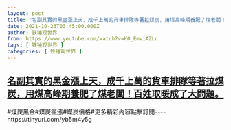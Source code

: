 ```yaml
---
layout: post
title: "名副其實的黑金漲上天，成千上萬的貨車排隊等著拉煤炭，用煤高峰期養肥了煤老闆！百姓取暖成了大問題。"
date: 2021-10-23T03:45:00.000Z
author: 铁锤观世界
from: https://www.youtube.com/watch?v=K0_EmviAZLc
tags: [ 铁锤观世界 ]
categories: [ 铁锤观世界 ]
---
```

<!--1634960700000-->
[名副其實的黑金漲上天，成千上萬的貨車排隊等著拉煤炭，用煤高峰期養肥了煤老闆！百姓取暖成了大問題。](https://www.youtube.com/watch?v=K0_EmviAZLc)
------

<div>
#煤炭黑金#煤炭瘋漲#煤炭價格#更多精彩內容點擊訂閱----https://tinyurl.com/yb5m4y5g
</div>
